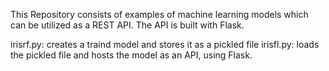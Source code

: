 This Repository consists of examples of machine learning models which can be utilized as a REST API. The API is built with Flask.


irisrf.py: creates a traind model and stores it as a pickled file
irisfl.py: loads the pickled file and hosts the model as an API, using Flask.
